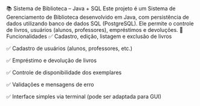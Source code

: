 📚 Sistema de Biblioteca – Java + SQL
Este projeto é um Sistema de Gerenciamento de Biblioteca desenvolvido em Java, com persistência de dados utilizando banco de dados SQL (PostgreSQL). Ele permite o controle de livros, usuários (alunos, professores), empréstimos e devoluções.
🧩 Funcionalidades
✅ Cadastro, edição, listagem e exclusão de livros

✅ Cadastro de usuários (alunos, professores, etc.)

✅ Empréstimo e devolução de livros

✅ Controle de disponibilidade dos exemplares

✅ Validações e mensagens de erro

✅ Interface simples via terminal (pode ser adaptada para GUI)
